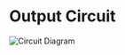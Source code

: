 # Output Circuit

![Circuit Diagram](https://user-images.githubusercontent.com/98808752/156934458-721761db-a07c-488f-9d8c-e8a857ae7376.jpeg)
